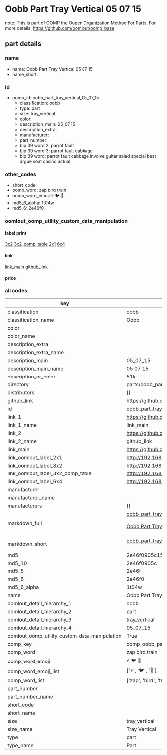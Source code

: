 # Oobb Part Tray Vertical 05 07 15  

note: This is part of OOMP the Oopen Organization Method For Parts. For more details: https://github.com/oomlout/oomp_base

##  part details





### name
* name: Oobb Part Tray Vertical 05 07 15
* name_short: 
### id
* oomp_id: oobb_part_tray_vertical_05_07_15
  * classification: oobb
  * type: part
  * size: tray_vertical
  * color: 
  * description_main: 05_07_15
  * description_extra: 
  * manufacturer: 
  * part_number: 
  * bip 39 word 2: parrot fault
  * bip 39 word 3: parrot fault cabbage
  * bip 39 word: parrot fault cabbage involve guitar salad special best argue seat casino actual

### other_codes
* short_code: 
* oomp_word: zap bird train
* oomp_word_emoji :zap: :bird: :train:
* md5_6_alpha: 1t04w
* md5_6: 2e46f0






### oomlout_oomp_utility_custom_data_manipulation
#### label print
[3x2](http://192.168.1.245:1112/?label=oomp%201t04w)
[3x2_oomp_table](http://192.168.1.107:1112/?label=oomp%201t04w)
[2x1](http://192.168.1.242:1112/?label=oomp%201t04w)
[6x4](http://192.168.1.55:1112/?label=oomp%201t04w)    

#### link

[link_main](https://github.com/oomlout/oomlout_oomp_current_version_messy/tree/main/parts/oobb_part_tray_vertical_05_07_15) [github_link](https://github.com/oomlout/oomlout_oomp_part_src/tree/main/parts/oobb_part_tray_vertical_05_07_15)                             

#### price







### all codes 
| key | value |  
| --- | --- |  
| classification | oobb |  
| classification_name | Oobb |  
| color |  |  
| color_name |  |  
| description_extra |  |  
| description_extra_name |  |  
| description_main | 05_07_15 |  
| description_main_name | 05 07 15 |  
| description_or_color | 51k |  
| directory | parts/oobb_part_tray_vertical_05_07_15 |  
| distributors | [] |  
| github_link | https://github.com/oomlout/oomlout_oomp_part_src/tree/main/parts/oobb_part_tray_vertical_05_07_15 |  
| id | oobb_part_tray_vertical_05_07_15 |  
| link_1 | https://github.com/oomlout/oomlout_oomp_current_version_messy/tree/main/parts/oobb_part_tray_vertical_05_07_15 |  
| link_1_name | link_main |  
| link_2 | https://github.com/oomlout/oomlout_oomp_part_src/tree/main/parts/oobb_part_tray_vertical_05_07_15 |  
| link_2_name | github_link |  
| link_main | https://github.com/oomlout/oomlout_oomp_current_version_messy/tree/main/parts/oobb_part_tray_vertical_05_07_15 |  
| link_oomlout_label_2x1 | http://192.168.1.242:1112/?label=oomp%201t04w |  
| link_oomlout_label_3x2 | http://192.168.1.245:1112/?label=oomp%201t04w |  
| link_oomlout_label_3x2_oomp_table | http://192.168.1.107:1112/?label=oomp%201t04w |  
| link_oomlout_label_6x4 | http://192.168.1.55:1112/?label=oomp%201t04w |  
| manufacturer |  |  
| manufacturer_name |  |  
| manufacturers | [] |  
| markdown_full | [oobb_part_tray_vertical_05_07_15](https://github.com/oomlout/oomlout_oomp_current_version_messy/tree/main/parts/oobb_part_tray_vertical_05_07_15)<br>[](https://github.com/oomlout/oomlout_oomp_current_version_messy/tree/main/parts/oobb_part_tray_vertical_05_07_15)<br>[Oobb Part Tray Vertical 05 07 15](https://github.com/oomlout/oomlout_oomp_current_version_messy/tree/main/parts/oobb_part_tray_vertical_05_07_15)<br><br> |  
| markdown_short | [oobb_part_tray_vertical_05_07_15](https://github.com/oomlout/oomlout_oomp_current_version_messy/tree/main/parts/oobb_part_tray_vertical_05_07_15)<br><br> |  
| md5 | 2e46f0905c155a1ef933e7623f54fd03 |  
| md5_10 | 2e46f0905c |  
| md5_5 | 2e46f |  
| md5_6 | 2e46f0 |  
| md5_6_alpha | 1t04w |  
| name | Oobb Part Tray Vertical 05 07 15 |  
| oomlout_detail_hierarchy_1 | oobb |  
| oomlout_detail_hierarchy_2 | part |  
| oomlout_detail_hierarchy_3 | tray_vertical |  
| oomlout_detail_hierarchy_4 | 05_07_15 |  
| oomlout_oomp_utility_custom_data_manipulation | True |  
| oomp_key | oomp_oobb_part_tray_vertical_05_07_15 |  
| oomp_word | zap bird train |  
| oomp_word_emoji | :zap: :bird: :train: |  
| oomp_word_emoji_list | [':zap:', ':bird:', ':train:'] |  
| oomp_word_list | ['zap', 'bird', 'train'] |  
| part_number |  |  
| part_number_name |  |  
| short_code |  |  
| short_name |  |  
| size | tray_vertical |  
| size_name | Tray Vertical |  
| type | part |  
| type_name | Part |  
